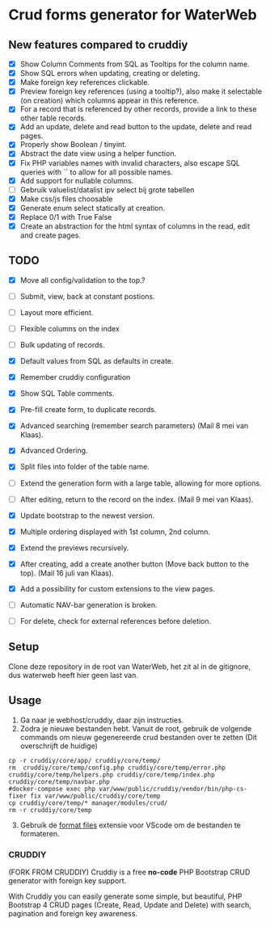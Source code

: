 # Crud forms generator for WaterWeb

## New features compared to cruddiy
- [x] Show Column Comments from SQL as Tooltips for the column name.
- [x] Show SQL errors when updating, creating or deleting. 
- [x] Make foreign key references clickable.
- [x] Preview foreign key references (using a tooltip?), also make it selectable (on creation) which columns appear in this reference.
- [x] For a record that is referenced by other records, provide a link to these other table records.
- [x] Add an update, delete and read button to the update, delete and read pages.
- [x] Properly show Boolean / tinyint.
- [x] Abstract the date view using a helper function.
- [x] Fix PHP variables names with invalid characters, also escape SQL queries with `` to allow for all possible names.
- [x] Add support for nullable columns.
- [ ] Gebruik valuelist/datalist ipv select bij grote tabellen
- [x] Make css/js files choosable
- [x] Generate enum select statically at creation.
- [x] Replace 0/1 with True False
- [x] Create an abstraction for the html syntax of columns in the read, edit and create pages.

## TODO
- [x] Move all config/validation to the top.?
- [ ] Submit, view, back at constant postions.
- [ ] Layout more efficient.
- [ ] Flexible columns on the index
- [ ] Bulk updating of records.
- [x] Default values from SQL as defaults in create.
- [x] Remember cruddiy configuration
- [x] Show SQL Table comments.
- [x] Pre-fill create form, to duplicate records.
- [x] Advanced searching (remember search parameters) (Mail 8 mei van Klaas).
- [x] Advanced Ordering.
- [x] Split files into folder of the table name.
- [ ] Extend the generation form with a large table, allowing for more options.
- [ ] After editing, return to the record on the index. (Mail 9 mei van Klaas).
- [x] Update bootstrap to the newest version.
- [x] Multiple ordering displayed with 1st column, 2nd column.
- [x] Extend the previews recursively.
- [x] After creating, add a create another button (Move back button to the top). (Mail 16 juli van Klaas).
- [x] Add a possibility for custom extensions to the view pages.
- [ ] Automatic NAV-bar generation is broken.
- [ ] For delete, check for external references before deletion.


## Setup
Clone deze repository in de root van WaterWeb, het zit al in de gitignore, dus waterweb heeft hier geen last van.

## Usage
1. Ga naar je webhost/cruddiy, daar zijn instructies. 
2. Zodra je nieuwe bestanden hebt. Vanuit de root, gebruik de volgende commands om nieuw gegenereerde crud bestanden over te zetten (Dit overschrijft de huidige)
```
cp -r cruddiy/core/app/ cruddiy/core/temp/
rm  cruddiy/core/temp/config.php cruddiy/core/temp/error.php cruddiy/core/temp/helpers.php cruddiy/core/temp/index.php cruddiy/core/temp/navbar.php
#docker-compose exec php var/www/public/cruddiy/vendor/bin/php-cs-fixer fix var/www/public/cruddiy/core/temp
cp cruddiy/core/temp/* manager/modules/crud/
rm -r cruddiy/core/temp
```
3. Gebruik de [format files](https://marketplace.visualstudio.com/items?itemName=jbockle.jbockle-format-files) extensie voor VScode om de bestanden te formateren.

### CRUDDIY
(FORK FROM CRUDDIY)
Cruddiy is a free **no-code**  PHP Bootstrap CRUD generator with foreign key support.

With Cruddiy you can easily generate some simple, but beautiful, PHP Bootstrap 4 CRUD pages (Create, Read, Update and Delete) with search, pagination and foreign key awareness.
